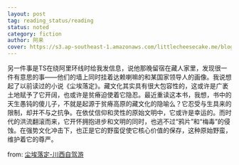 ```yaml
---
layout: post
tag: reading_status/reading
status: noted
category: fiction
author: 阿来
cover: https://s3.ap-southeast-1.amazonaws.com/littlecheesecake.me/blog-post/books/尘埃落定.jpg
---
```


另一件事是TS在绕阿里环线时给我发信息，说他那晚留宿在藏人家里，发现很一件有意思的事——他们的墙上同时挂着达赖喇嘛的和某国家领导人的画像。我说想起了以前读过的小说《尘埃落定》。藏文化其实具有很大包容性的，这或许是广袤土地赋予了它开阔，也或许是贫瘠迫使着它隐忍。最近重读这本书，我想，书中的天生愚钝的傻儿子，不就是起源于贫瘠高原的藏文化的隐喻么？它忍受与生具来的限制，却并不与之抗争。在依仗信仰和灵性的原始文明中，它或许是幸运的。而时代的洪流翻滚而来，它开怀拥抱进步和文明的同时，也逃不过“鸦片”和“梅毒”的侵蚀。在强势文化冲击下，也正是它的野蛮促使它核心价值的保存，这种原始野蛮，维护着它的尊严。

from: [尘埃落定-川西自驾游](/blog2/2015/09/09/dust.html)